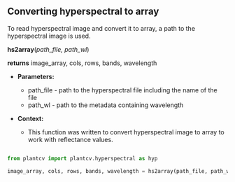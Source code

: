 ## Converting hyperspectral to array

To read hyperspectral image and convert it to array, a path to the hyperspectral image is used.

**hs2array**(*path_file, path_wl*)

**returns** image_array, cols, rows, bands, wavelength

- **Parameters:**
    - path_file - path to the hyperspectral file including the name of the file
    - path_wl - path to the metadata containing wavelength

- **Context:**
    - This function was written to convert hyperspectral image to array to work with reflectance values.

```python

from plantcv import plantcv.hyperspectral as hyp

image_array, cols, rows, bands, wavelength = hs2array(path_file, path_wl)

```
